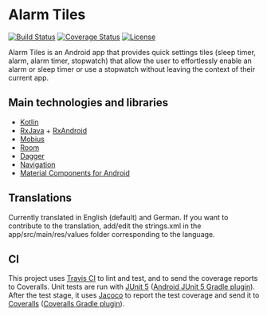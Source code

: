 # Alarm Tiles

[![Build Status](https://travis-ci.com/linusfessler/alarm-tiles.svg?branch=master)](https://travis-ci.com/linusfessler/alarm-tiles)
[![Coverage Status](https://coveralls.io/repos/github/linusfessler/alarm-tiles/badge.svg?branch=master&service=github)](https://coveralls.io/github/linusfessler/alarm-tiles?branch=master&service=github)
[![License](https://img.shields.io/github/license/linusfessler/alarm-tiles)](LICENSE)

Alarm Tiles is an Android app that provides quick settings tiles (sleep timer, alarm, alarm timer, stopwatch)
that allow the user to effortlessly enable an alarm or sleep timer or use a stopwatch without leaving the context of their current app.

## Main technologies and libraries
* [Kotlin](https://kotlinlang.org)
* [RxJava](https://github.com/ReactiveX/RxJava) + [RxAndroid](https://github.com/ReactiveX/RxAndroid)
* [Mobius](https://github.com/spotify/mobius)
* [Room](https://developer.android.com/topic/libraries/architecture/room)
* [Dagger](https://github.com/google/dagger)
* [Navigation](https://developer.android.com/guide/navigation)
* [Material Components for Android](https://github.com/material-components/material-components-android)

## Translations
Currently translated in English (default) and German.
If you want to contribute to the translation, add/edit the strings.xml in the app/src/main/res/values folder corresponding to the language.

## CI
This project uses [Travis CI](https://travis-ci.com) to lint and test, and to send the coverage reports to Coveralls.
Unit tests are run with
[JUnit 5](https://github.com/junit-team/junit5)
([Android JUnit 5 Gradle plugin](https://github.com/mannodermaus/android-junit5)).
After the test stage, it uses
[Jacoco](https://github.com/jacoco/jacoco)
to report the test coverage and send it to
[Coveralls](https://coveralls.io)
([Coveralls Gradle plugin](https://github.com/kt3k/coveralls-gradle-plugin)).
